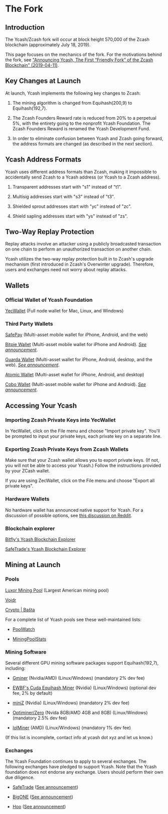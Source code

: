 # The Fork

## Introduction

The Ycash/Zcash fork will occur at block height 570,000 of the Zcash blockchain (approximately July 18, 2019).

This page focuses on the mechanics of the fork. For the motivations behind the fork, see ["Announcing Ycash, The First “Friendly Fork” of the Zcash Blockchain" (2019-04-11)](https://medium.com/@YcashFoundation/announcing-ycash-the-first-friendly-fork-of-the-zcash-blockchain-ac386ed6368c).

## Key Changes at Launch

At launch, Ycash implements the following key changes to Zcash:

1. The mining algorithm is changed from Equihash(200,9) to Equihash(192,7).

2. The Zcash Founders Reward rate is reduced from 20% to a perpetual 5%, with
the entirety going to the nonprofit Ycash Foundation. The Zcash Founders Reward
is renamed the Ycash Development Fund.

3. In order to eliminate confusion between Ycash and Zcash going forward, the
address formats are changed (as described in the next section).

## Ycash Address Formats

Ycash uses different address formats than Zcash, making it impossible to
accidentally send Zcash to a Ycash address (or Ycash to a Zcash address).

1. Transparent addresses start with "s1" instead of "t1".

2. Multisig addresses start with "s3" instead of "t3".

3. Shielded sprout addresses start with "yc" instead of "zc".

4. Shield sapling addresses start with "ys" instead of "zs".

## Two-Way Replay Protection

Replay attacks involve an attacker using a publicly broadcasted  transaction
on one chain to perform an unauthorized transaction on another chain.

Ycash utilizes the two-way replay protection built in to Zcash's upgrade
mechanism (first introduced in Zcash's Overwinter upgrade). Therefore, users
and exchanges need not worry about replay attacks.

## Wallets

### Official Wallet of Ycash Foundation

[YecWallet](/download) (Full node wallet for Mac, Linux, and Windows)

### Third Party Wallets

[SafePay](https://safepay.safecoin.org/) (Multi-asset mobile wallet for iPhone, Android, and the web)

[Bitpie Wallet](https://bitpie.com/) (Multi-asset mobile wallet for iPhone
and Android). *[See announcement](https://twitter.com/BitpieWallet/status/1145967456147501056)*.

[Guarda Wallet](https://guarda.co) (Multi-asset wallet for iPhone, Android, desktop, and the web). *[See announcement](https://twitter.com/GuardaWallet/status/1149693019039289345)*.

[Atomic Wallet](https://atomicwallet.io/) (Multi-asset wallet for iPhone, Android, and desktop)

[Cobo Wallet](https://cobo.com/) (Multi-asset mobile wallet for iPhone and Android). *[See announcement](https://support.cobo.com/hc/en-us/articles/360026360034)*.

## Accessing Your Ycash

### Importing Zcash Private Keys into YecWallet

In YecWallet, click on the File menu and choose "Import private key". You'll be
prompted to input your private keys, each private key on a separate line.

### Exporting Zcash Private Keys from Zcash Wallets

Make sure that your Zcash wallet allows you to export private keys. (If not, you
will not be able to access your Ycash.) Follow the instructions provided by
your ZCash wallet.

If you are using ZecWallet, click on the File menu and choose "Export all private
keys".

### Hardware Wallets

No hardware wallet has announced native support for Ycash. For a discussion of
possible options, see [this discussion on Reddit](https://www.reddit.com/r/zec/comments/bdhzbn/how_to_get_zcash_friendly_fork_ycash_on_a_trezor/?utm_source=share&utm_medium=web2x).

### Blockchain explorer

[Bitfly's Ycash Blockchain Explorer](https://yec.zcha.in)

[SafeTrade's Ycash Blockchain Explorer](https://yec.safe.trade)


## Mining at Launch

### Pools

[Luxor Mining Pool](https://mining.luxor.tech/) (Largest American mining pool)

[Voidr](https://ycash.voidr.net)

[Crypto | Bašta](https://eu.crypto.ba)

For a complete list of Ycash pools see these well-maintained lists:

* [PoolWatch](https://www.poolwatch.io/coin/ycash)

* [MiningPoolStats](https://miningpoolstats.stream/ycash)

### Mining Software

Several different GPU mining software packages support Equihash(192,7), including:

* [Gminer](https://bitcointalk.org/index.php?topic=5034735.0) (Nvidia/AMD) (Linux/Windows) (mandatory 2% dev fee)

* [EWBF's Cuda Equihash Miner](https://bitcointalk.org/index.php?topic=4466962.0) (Nvidia) (Linux/Windows) (optional dev fee, 2% by default)

* [miniZ](https://miniz.ch/) (Nvidia) (Linux/Windows) (mandatory 2% dev fee)

* [Optiminer/Zero](https://bitcointalk.org/index.php?topic=1896901.0) (Nvida 8GB/AMD 4GB and 8GB) (Linux/Windows) (mandatory 2.5% dev fee)

* [lolMiner](https://bitcointalk.org/index.php?topic=4724735.0) (AMD) (Linux/Windows) (mandatory 1% dev fee)

(If this list is incomplete, contact info at ycash dot xyz and let us know.)

### Exchanges

The Ycash Foundation continues to apply to several exchanges. The following exchanges have pledged to support Ycash. Note that the Ycash foundation does not endorse any exchange. Users should perform their own due diligence.

* [SafeTrade](https://www.safe.trade) ([See announcement](https://twitter.com/SafeCoins/status/1124185869135634432))
* [BigONE](https://big.one) ([See announcement](https://bigone.zendesk.com/hc/en-us/articles/360026359253-BigONE-Will-Support-Zcach-ZEC-Hard-Fork))

* [Hoo](https://hoo.com/) ([See announcement](https://twitter.com/YcashFoundation/status/1149107389586497536))
